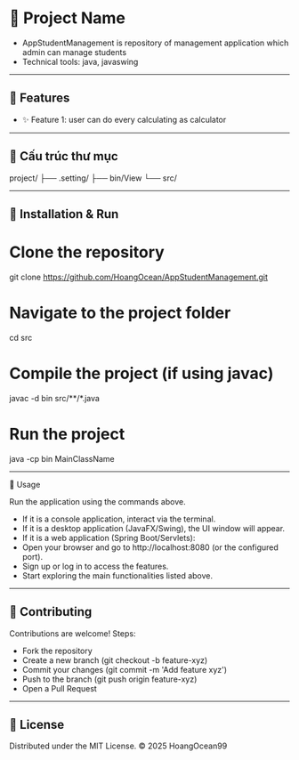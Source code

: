# 🎯 Project Name

- AppStudentManagement is repository of management application which admin can manage students
- Technical tools: java, javaswing

---

## 🚀 Features
- ✨ Feature 1: user can do every calculating as calculator

---

## 📂 Cấu trúc thư mục
project/
  ├── .setting/
  ├── bin/View
  └── src/

---

## 🔧 Installation & Run
# Clone the repository
git clone https://github.com/HoangOcean/AppStudentManagement.git

# Navigate to the project folder
cd src

# Compile the project (if using javac)
javac -d bin src/**/*.java

# Run the project
java -cp bin MainClassName


---

📖 Usage

Run the application using the commands above.
- If it is a console application, interact via the terminal.
- If it is a desktop application (JavaFX/Swing), the UI window will appear.
- If it is a web application (Spring Boot/Servlets):
- Open your browser and go to http://localhost:8080 (or the configured port).
- Sign up or log in to access the features.
- Start exploring the main functionalities listed above.

---

## 🤝 Contributing
Contributions are welcome!
Steps:
  - Fork the repository
  - Create a new branch (git checkout -b feature-xyz)
  - Commit your changes (git commit -m 'Add feature xyz')
  - Push to the branch (git push origin feature-xyz)
  - Open a Pull Request

---

## 📜 License

Distributed under the MIT
 License.
© 2025 HoangOcean99
